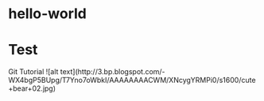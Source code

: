 # hello-world
<h1>Test</h1>
Git Tutorial
![alt text](http://3.bp.blogspot.com/-WX4bgP5BUpg/T7Yno7oWbkI/AAAAAAAACWM/XNcygYRMPi0/s1600/cute+bear+02.jpg)
